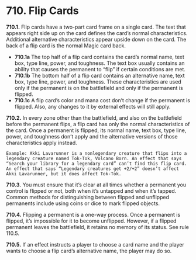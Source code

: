 # **710.** Flip Cards

**710.1.** Flip cards have a two-part card frame on a single card. The text that appears right side up on the card defines the card’s normal characteristics. Additional alternative characteristics appear upside down on the card. The back of a flip card is the normal Magic card back.
+ **710.1a** The top half of a flip card contains the card’s normal name, text box, type line, power, and toughness. The text box usually contains an ability that causes the permanent to “flip” if certain conditions are met.
+ **710.1b** The bottom half of a flip card contains an alternative name, text box, type line, power, and toughness. These characteristics are used only if the permanent is on the battlefield and only if the permanent is flipped.
+ **710.1c** A flip card’s color and mana cost don’t change if the permanent is flipped. Also, any changes to it by external effects will still apply.

**710.2.** In every zone other than the battlefield, and also on the battlefield before the permanent flips, a flip card has only the normal characteristics of the card. Once a permanent is flipped, its normal name, text box, type line, power, and toughness don’t apply and the alternative versions of those characteristics apply instead.

    Example: Akki Lavarunner is a nonlegendary creature that flips into a legendary creature named Tok-Tok, Volcano Born. An effect that says “Search your library for a legendary card” can’t find this flip card. An effect that says “Legendary creatures get +2/+2” doesn’t affect Akki Lavarunner, but it does affect Tok-Tok.

**710.3.** You must ensure that it’s clear at all times whether a permanent you control is flipped or not, both when it’s untapped and when it’s tapped. Common methods for distinguishing between flipped and unflipped permanents include using coins or dice to mark flipped objects.

**710.4.** Flipping a permanent is a one-way process. Once a permanent is flipped, it’s impossible for it to become unflipped. However, if a flipped permanent leaves the battlefield, it retains no memory of its status. See rule 110.5.

**710.5.** If an effect instructs a player to choose a card name and the player wants to choose a flip card’s alternative name, the player may do so.
